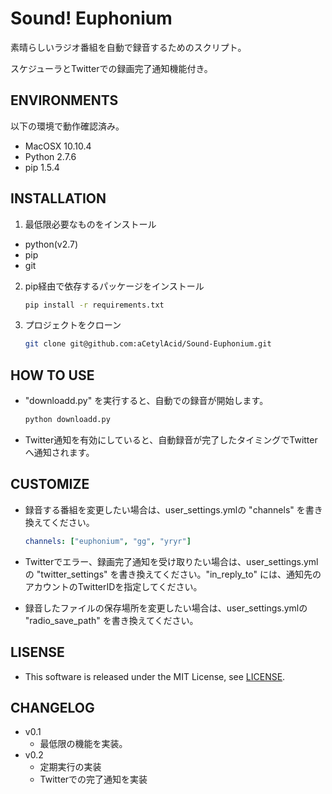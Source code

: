 # Sound! Euphonium

素晴らしいラジオ番組を自動で録音するためのスクリプト。

スケジューラとTwitterでの録画完了通知機能付き。


## ENVIRONMENTS
以下の環境で動作確認済み。
* MacOSX 10.10.4
* Python 2.7.6
* pip 1.5.4


## INSTALLATION
1. 最低限必要なものをインストール
  * python(v2.7)
  * pip
  * git
2. pip経由で依存するパッケージをインストール

    ~~~bash
    pip install -r requirements.txt
    ~~~

3. プロジェクトをクローン

    ~~~bash
    git clone git@github.com:aCetylAcid/Sound-Euphonium.git
    ~~~


## HOW TO USE
* "downloadd.py" を実行すると、自動での録音が開始します。

    ~~~bash
    python downloadd.py
    ~~~

* Twitter通知を有効にしていると、自動録音が完了したタイミングでTwitterへ通知されます。


## CUSTOMIZE
* 録音する番組を変更したい場合は、user_settings.ymlの "channels" を書き換えてください。

    ~~~yaml
    channels: ["euphonium", "gg", "yryr"]
    ~~~

* Twitterでエラー、録画完了通知を受け取りたい場合は、user_settings.ymlの "twitter_settings" を書き換えてください。"in_reply_to" には、通知先のアカウントのTwitterIDを指定してください。
* 録音したファイルの保存場所を変更したい場合は、user_settings.ymlの "radio_save_path" を書き換えてください。


## LISENSE
* This software is released under the MIT License, see [LICENSE](https://github.com/aCetylAcid/Sound-Euphonium/blob/master/LICENSE).


## CHANGELOG
* v0.1
  - 最低限の機能を実装。
* v0.2
  - 定期実行の実装
  - Twitterでの完了通知を実装
